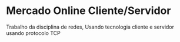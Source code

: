 # Mercado Online Cliente/Servidor
 Trabalho da disciplina de redes, Usando tecnologia cliente e servidor usando protocolo TCP
